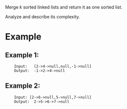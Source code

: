 Merge *k* sorted linked lists and return it as one sorted list.

Analyze and describe its complexity.

# Example
## Example 1:
```	
    Input:   [2->4->null,null,-1->null]
	Output:  -1->2->4->null
```
## Example 2:
```
    Input: [2->6->null,5->null,7->null]
	Output:  2->5->6->7->null
```